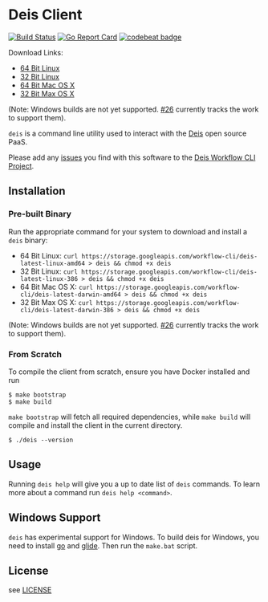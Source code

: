 # Deis Client

[![Build Status](https://travis-ci.org/deis/workflow-cli.svg?branch=master)](https://travis-ci.org/deis/workflow-cli)
[![Go Report Card](http://goreportcard.com/badge/deis/workflow-cli)](http://goreportcard.com/report/deis/workflow-cli)
[![codebeat badge](https://codebeat.co/badges/05d314a8-ca61-4211-b69e-e7a3033662c8)](https://codebeat.co/projects/github-com-deis-workflow-cli)

Download Links:

- [64 Bit Linux](https://storage.googleapis.com/workflow-cli/deis-latest-linux-amd64)
- [32 Bit Linux](https://storage.googleapis.com/workflow-cli/deis-latest-linux-386)
- [64 Bit Mac OS X](https://storage.googleapis.com/workflow-cli/deis-latest-darwin-amd64)
- [32 Bit Max OS X](https://storage.googleapis.com/workflow-cli/deis-latest-darwin-386)

(Note: Windows builds are not yet supported. [#26](https://github.com/deis/workflow-cli/issues/26) currently tracks the work to support them).

`deis` is a command line utility used to interact with the [Deis](http://deis.io) open source PaaS.

Please add any [issues](https://github.com/deis/workflow-cli/issues) you find with this software to the [Deis Workflow CLI Project](https://github.com/deis/workflow-cli).

## Installation

### Pre-built Binary

Run the appropriate command for your system to download and install a `deis` binary:

- 64 Bit Linux: `curl https://storage.googleapis.com/workflow-cli/deis-latest-linux-amd64 > deis && chmod +x deis`
- 32 Bit Linux: `curl https://storage.googleapis.com/workflow-cli/deis-latest-linux-386 > deis && chmod +x deis`
- 64 Bit Mac OS X: `curl https://storage.googleapis.com/workflow-cli/deis-latest-darwin-amd64 > deis && chmod +x deis`
- 32 Bit Max OS X: `curl https://storage.googleapis.com/workflow-cli/deis-latest-darwin-386 > deis && chmod +x deis`

(Note: Windows builds are not yet supported. [#26](https://github.com/deis/workflow-cli/issues/26) currently tracks the work to support them).

### From Scratch

To compile the client from scratch, ensure you have Docker installed and run

	$ make bootstrap
	$ make build

`make bootstrap` will fetch all required dependencies, while `make build` will compile and install
the client in the current directory.

	$ ./deis --version

## Usage

Running `deis help` will give you a up to date list of `deis` commands.
To learn more about a command run `deis help <command>`.

## Windows Support

`deis` has experimental support for Windows. To build deis for Windows, you need to install
[go](https://golang.org/) and [glide](https://github.com/Masterminds/glide). Then run the `make.bat` script.

## License

see [LICENSE](https://github.com/deis/workflow-cli/blob/master/LICENSE)
